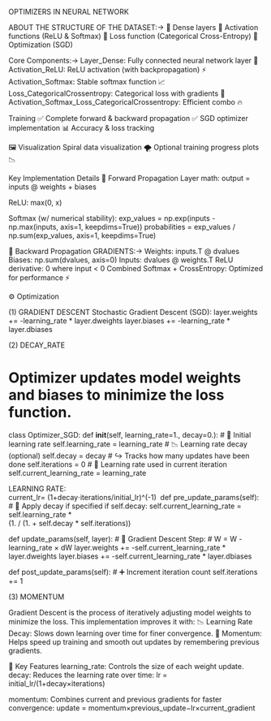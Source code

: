 OPTIMIZERS IN NEURAL NETWORK


ABOUT THE STRUCTURE OF THE DATASET:->
🔹 Dense layers
🔹 Activation functions (ReLU & Softmax)
🔹 Loss function (Categorical Cross-Entropy)
🔹 Optimization (SGD)

Core Components:->
Layer_Dense: Fully connected neural network layer 🔗
Activation_ReLU: ReLU activation (with backpropagation) ⚡
Activation_Softmax: Stable softmax function 📈
Loss_CategoricalCrossentropy: Categorical loss with gradients 🎯
Activation_Softmax_Loss_CategoricalCrossentropy: Efficient combo 🔥


Training
✅ Complete forward & backward propagation
✅ SGD optimizer implementation
📊 Accuracy & loss tracking


🖼️ Visualization
Spiral data visualization 🌪️
Optional training progress plots 📉



Key Implementation Details
🔁 Forward Propagation
Layer math:
output = inputs @ weights + biases

ReLU:
max(0, x)

Softmax (w/ numerical stability):
exp_values = np.exp(inputs - np.max(inputs, axis=1, keepdims=True))
probabilities = exp_values / np.sum(exp_values, axis=1, keepdims=True)



🔄 Backward Propagation
GRADIENTS:->
Weights: inputs.T @ dvalues
Biases: np.sum(dvalues, axis=0)
Inputs: dvalues @ weights.T
ReLU derivative: 0 where input < 0
Combined Softmax + CrossEntropy: Optimized for performance ⚡


⚙️ Optimization

(1) GRADIENT DESCENT
Stochastic Gradient Descent (SGD):
layer.weights += -learning_rate * layer.dweights
layer.biases += -learning_rate * layer.dbiases


(2) DECAY_RATE
# Optimizer updates model weights and biases to minimize the loss function.

class Optimizer_SGD:
    def __init__(self, learning_rate=1., decay=0.):
        # 🔢 Initial learning rate
        self.learning_rate = learning_rate
        # 📉 Learning rate decay (optional)
        self.decay = decay
        # ↪️ Tracks how many updates have been done
        self.iterations = 0
        # 🎯 Learning rate used in current iteration
        self.current_learning_rate = learning_rate


  LEARNING RATE:   
  current_lr= (1+decay⋅iterations/initial_lr)^(-1)
​
    def pre_update_params(self):
        # 🔁 Apply decay if specified
        if self.decay:
            self.current_learning_rate = self.learning_rate * \
                (1. / (1. + self.decay * self.iterations))

  def update_params(self, layer):
        # 🧮 Gradient Descent Step:
        # W = W - learning_rate × dW
        layer.weights += -self.current_learning_rate * layer.dweights
        layer.biases += -self.current_learning_rate * layer.dbiases

  def post_update_params(self):
        # ➕ Increment iteration count
        self.iterations += 1


(3) MOMENTUM

Gradient Descent is the process of iteratively adjusting model weights to minimize the loss. This implementation improves it with:
📉 Learning Rate Decay: Slows down learning over time for finer convergence.
🏃 Momentum: Helps speed up training and smooth out updates by remembering previous gradients.


🔧 Key Features
learning_rate: Controls the size of each weight update.
decay: Reduces the learning rate over time:
lr = initial_lr/(1+decay×iterations)

momentum: Combines current and previous gradients for faster convergence:
update = momentum×previous_update−lr×current_gradient

​


